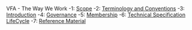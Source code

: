 VFA - The Way We Work
-1: [Scope](scope.md)
-2: [Terminology and Conventions](01_Terminology_and_Conventions.md)
-3: [Introduction](02_introduction.md)
-4: [Governance](03_governance.md)
-5: [Membership](04_membership.md)
-6: [Technical Specification LifeCycle](05_github_flow.md)
-7: [Reference Material](06_reference_material.md)




  
